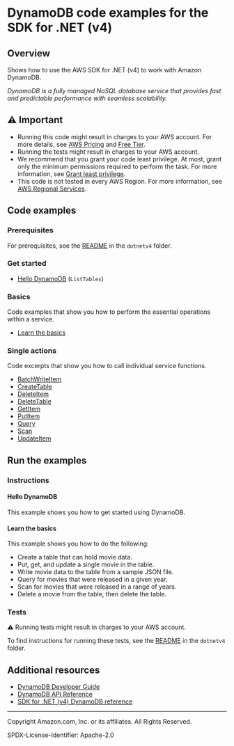 # DynamoDB code examples for the SDK for .NET (v4)

## Overview

Shows how to use the AWS SDK for .NET (v4) to work with Amazon DynamoDB.

<!--custom.overview.start-->
<!--custom.overview.end-->

_DynamoDB is a fully managed NoSQL database service that provides fast and predictable performance with seamless scalability._

## ⚠ Important

* Running this code might result in charges to your AWS account. For more details, see [AWS Pricing](https://aws.amazon.com/pricing/) and [Free Tier](https://aws.amazon.com/free/).
* Running the tests might result in charges to your AWS account.
* We recommend that you grant your code least privilege. At most, grant only the minimum permissions required to perform the task. For more information, see [Grant least privilege](https://docs.aws.amazon.com/IAM/latest/UserGuide/best-practices.html#grant-least-privilege).
* This code is not tested in every AWS Region. For more information, see [AWS Regional Services](https://aws.amazon.com/about-aws/global-infrastructure/regional-product-services).

<!--custom.important.start-->
<!--custom.important.end-->

## Code examples

### Prerequisites

For prerequisites, see the [README](../README.md#Prerequisites) in the `dotnetv4` folder.


<!--custom.prerequisites.start-->
<!--custom.prerequisites.end-->

### Get started

- [Hello DynamoDB](../DynamoDB/Actions/HelloDynamoDB.cs#L4) (`ListTables`)


### Basics

Code examples that show you how to perform the essential operations within a service.

- [Learn the basics](../../dotnetv3/dynamodb/scenarios/DynamoDB_Basics/DynamoDB_Basics_Scenario/DynamoDB_Basics.cs)


### Single actions

Code excerpts that show you how to call individual service functions.

- [BatchWriteItem](../DynamoDB/Actions/DynamoDbWrapper.cs#L277)
- [CreateTable](../DynamoDB/Actions/DynamoDbWrapper.cs#L27)
- [DeleteItem](../DynamoDB/Actions/DynamoDbWrapper.cs#L366)
- [DeleteTable](../DynamoDB/Actions/DynamoDbWrapper.cs#L552)
- [GetItem](../DynamoDB/Actions/DynamoDbWrapper.cs#L229)
- [PutItem](../DynamoDB/Actions/DynamoDbWrapper.cs#L115)
- [Query](../DynamoDB/Actions/DynamoDbWrapper.cs#L413)
- [Scan](../DynamoDB/Actions/DynamoDbWrapper.cs#L487)
- [UpdateItem](../DynamoDB/Actions/DynamoDbWrapper.cs#L162)


<!--custom.examples.start-->
<!--custom.examples.end-->

## Run the examples

### Instructions


<!--custom.instructions.start-->
<!--custom.instructions.end-->

#### Hello DynamoDB

This example shows you how to get started using DynamoDB.


#### Learn the basics

This example shows you how to do the following:

- Create a table that can hold movie data.
- Put, get, and update a single movie in the table.
- Write movie data to the table from a sample JSON file.
- Query for movies that were released in a given year.
- Scan for movies that were released in a range of years.
- Delete a movie from the table, then delete the table.

<!--custom.basic_prereqs.dynamodb_Scenario_GettingStartedMovies.start-->
<!--custom.basic_prereqs.dynamodb_Scenario_GettingStartedMovies.end-->


<!--custom.basics.dynamodb_Scenario_GettingStartedMovies.start-->
<!--custom.basics.dynamodb_Scenario_GettingStartedMovies.end-->


### Tests

⚠ Running tests might result in charges to your AWS account.


To find instructions for running these tests, see the [README](../README.md#Tests)
in the `dotnetv4` folder.



<!--custom.tests.start-->
<!--custom.tests.end-->

## Additional resources

- [DynamoDB Developer Guide](https://docs.aws.amazon.com/amazondynamodb/latest/developerguide/Introduction.html)
- [DynamoDB API Reference](https://docs.aws.amazon.com/amazondynamodb/latest/APIReference/Welcome.html)
- [SDK for .NET (v4) DynamoDB reference](https://docs.aws.amazon.com/sdkfornet/v4/apidocs/items/Dynamodb/NDynamodb.html)

<!--custom.resources.start-->
<!--custom.resources.end-->

---

Copyright Amazon.com, Inc. or its affiliates. All Rights Reserved.

SPDX-License-Identifier: Apache-2.0
